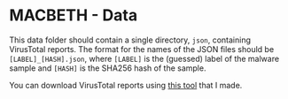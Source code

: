 # MACBETH - Data
This data folder should contain a single directory, `json`, containing VirusTotal reports. The format for the names of the JSON files should be `[LABEL]_[HASH].json`, where `[LABEL]` is the (guessed) label of the malware sample and `[HASH]` is the SHA256 hash of the sample.

You can download VirusTotal reports using [this tool](https://github.com/PhotonicGluon/VirusTotal-Reports-Scraper) that I made.
